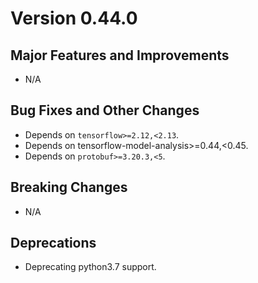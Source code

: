 # Version 0.44.0

## Major Features and Improvements

*   N/A

## Bug Fixes and Other Changes

*  Depends on `tensorflow>=2.12,<2.13`.
*   Depends on tensorflow-model-analysis>=0.44,<0.45.
*  Depends on `protobuf>=3.20.3,<5`.

## Breaking Changes

*   N/A

## Deprecations

*   Deprecating python3.7 support.
